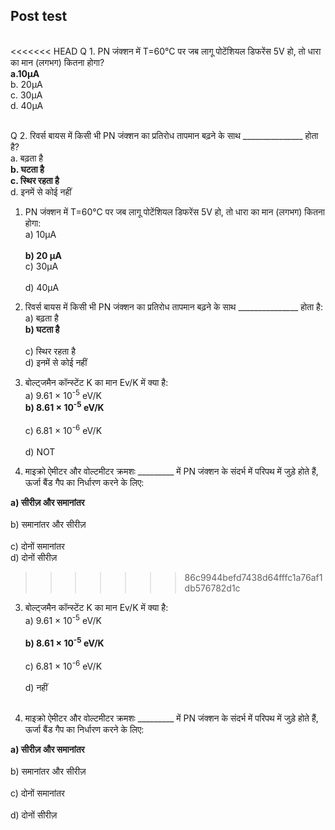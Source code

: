 ## Post test
<br>
<<<<<<< HEAD
Q 1. PN जंक्शन में T=60°C पर जब लागू पोटेंशियल डिफरेंस 5V हो, तो धारा का मान (लगभग) कितना होगा?<br>
<b>a.10µA <br></b>
b. 20µA<br>
c. 30µA<br>
d. 40µA<br><br>

Q 2. रिवर्स बायस में किसी भी PN जंक्शन का प्रतिरोध तापमान बढ़ने के साथ _______________ होता है?<br>
a. बढ़ता है<br>
<b>b. घटता है</b><br>
<b>c. स्थिर रहता है<br></b>
d. इनमें से कोई नहीं<br>

1. PN जंक्शन में T=60°C पर जब लागू पोटेंशियल डिफरेंस 5V हो, तो धारा का मान (लगभग) कितना होगा:<br>
a) 10µA	<br>	
<b>b) 20 µA</b><br>	
c) 30µA<br>		
d) 40µA<br>

2. रिवर्स बायस में किसी भी PN जंक्शन का प्रतिरोध तापमान बढ़ने के साथ _______________ होता है:<br>
a) बढ़ता है<br>	
<b>b) घटता है</b><br> 	
c) स्थिर रहता है<br> 
d) इनमें से कोई नहीं<br>

3. बोल्ट्जमैन कॉन्स्टेंट K का मान Ev/K में क्या है:<br>
a) 9.61 × 10<sup>-5</sup> eV/K	<br>
<b>b) 8.61 × 10<sup>-5</sup> eV/K</b><br>	
c) 6.81 × 10<sup>-6</sup> eV/K<br>	
d) NOT<br>

4. माइक्रो ऐमीटर और वोल्टमीटर क्रमशः _________ में PN जंक्शन के संदर्भ में परिपथ में जुड़े होते हैं, ऊर्जा बैंड गैप का निर्धारण करने के लिए:<br>

<b>a) सीरीज़ और समानांतर</b><br>	
b) समानांतर और सीरीज़<br>	
c) दोनों समानांतर	<br>
d) दोनों सीरीज़

>>>>>>> 86c9944befd7438d64fffc1a76af1db576782d1c

3. बोल्ट्जमैन कॉन्स्टेंट K का मान Ev/K में क्या है:<br> 
a) 9.61 × 10<sup>-5</sup> eV/K<br>	
<b>b) 8.61 × 10<sup>-5</sup> eV/K</b><br>		
c) 6.81 × 10<sup>-6</sup> eV/K<br>		
d) नहीं<br><br>

4. माइक्रो ऐमीटर और वोल्टमीटर क्रमशः _________ में PN जंक्शन के संदर्भ में परिपथ में जुड़े होते हैं, ऊर्जा बैंड गैप का निर्धारण करने के लिए:<br>  

<b>a) सीरीज़ और समानांतर</b><br>	
b) समानांतर और सीरीज़<br>	
c) दोनों समानांतर<br>	
d) दोनों सीरीज़

